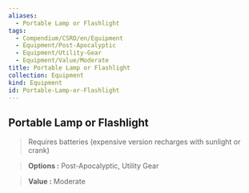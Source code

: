 ```yaml
---
aliases:
  - Portable Lamp or Flashlight
tags:
  - Compendium/CSRD/en/Equipment
  - Equipment/Post-Apocalyptic
  - Equipment/Utility-Gear
  - Equipment/Value/Moderate
title: Portable Lamp or Flashlight
collection: Equipment
kind: Equipment
id: Portable-Lamp-or-Flashlight
---
```

## Portable Lamp or Flashlight    
    
>Requires batteries (expensive version recharges with sunlight or crank)    
> **Options :** Post-Apocalyptic, Utility Gear    
> **Value :** Moderate
